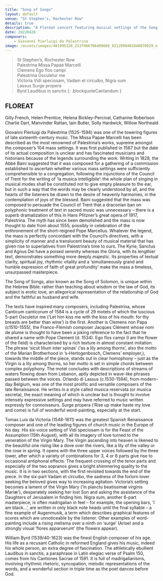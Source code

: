 ```yaml
---
title: "Song of Songs"
layout: default
venue: "St Stephen's, Rochester Row"
details: true
description: "A Floreat concert featuring musical settings of the Song of Songs, celebrating love and beauty in sacred music."
date: 20220428
composers:
    - Giovanni Pierluigi da Palestrina
image: /assets/images/481995120_2537966796409609_9212890402848070929_n.jpg
---
```


> St Stephen’s, Rochester Row  
> Palestrina Missa Papae Marcelli  
> Clemens Ego flos campi  
> Palestrina Osculetur me  
> Victoria Vidi speciosam, Vadam et circuibo, Nigra sum  
> Lassus Surge propera  
> Byrd Laudibus in sanctis
{: .blockquoteCantandum }


## FLOREAT
Gilly French, Helen Prentice, Helena Bickley-Percival, Catharine Robertson
Charlie Dart, Manvinder Rattan, Iain Butler, Solly Hardwick, Willow Northeald

Giovanni Pierluigi da Palestrina (1525-1594) was one of the towering figures of late sixteenth-century music.  The Missa Papae Marcelli has been described as the most renowned of Palestrina’s works, supreme amongst the composer’s 104 mass settings.  It was first published in 1567 but the date of its actual composition is unclear and has fascinated musicians and historians because of the legends surrounding the work.  Writing in 1828, the Abbé Baini suggested that it was composed for a gathering of a commission established to ascertain whether various mass settings were sufficiently comprehensible to a congregation, following the injunctions of the Council of Trent for the writing of ‘la musica intelligibile’: the whole plan of singing in musical modes shall be constituted not to give empty pleasure to the ear, but in such a way that the words may be clearly understood by all, and the hearts of the listeners be drawn to the desire of heavenly harmonies, in the contemplation of joys of the blessed.  Baini suggested that the mass was composed to persuade the Council of Trent that a draconian ban on polyphonic treatment of text in sacred music was unnecessary – there is a superb dramatization of this in Hans Pfitzner’s great opera of 1917, Palestrina.  The myth has since been demolished and the mass is now thought to date from about 1555, possibly in celebration of the enthronement of the short-reigned Pope Marcellus.  Whatever the legend, the mass is perfectly concordant with the Council’s directives, with a simplicity of manner and a translucent beauty of musical material that has given rise to superlatives from Palestrina’s time to ours. The Kyrie, Sanctus and Agnus Dei have a poised serenity whereas the Gloria, with its lengthier text, demonstrates something more deeply majestic.  Its properties of textual clarity, spiritual joy, rhythmic vitality and a ‘simultaneously grand and humble expression of faith of great profundity’ make the mass a timeless, unsurpassed masterpiece.

The Song of Songs, also known as the Song of Solomon, is unique within the Hebrew Bible: rather than teaching about wisdom or the law of God, its subject is erotic love, an allegorical representation of the relationship of God and the faithful as husband and wife.

The texts have inspired many composers, including Palestrina, whose Canticum canticorum of 1584 is a cycle of 29 motets of which the luscious 5-part Osculetur me (‘Let him kiss me with the kiss of his mouth: for thy breasts are better than wine’) is the first.  Another is Clemens non Papa (c1510-1555), the Franco-Flemish composer Jacques Clément whose nom de plume is thought to have been a joking reference to the fact that he shared a name with Pope Clement (d. 1534).  Ego flos campi (I am the flower of the field) is characterised by a rich texture in almost constant imitation.  The phrase ‘sicut lilium inter spinas’ (‘as a lily among thorns’, also the motto of the Marian Brotherhood in ’s-Hertogenbosch, Clemens’ employer,), towards the middle of the piece, stands out in clear homophony – just as the Virgin is a lily among thorns, so her motto is set in simple chords between complex polyphony.  The motet concludes with descriptions of streams of waters flowing down from Lebanon, aptly depicted in wave-like phrases passed between the voices.  Orlando di Lassus (c.1530-1594), from modern-day Belgium, was one of the most prolific and versatile composers of the late Renaissance.  He writes in a style called musica reservata (or musica secreta), the exact meaning of which is unclear but is thought to involve intensely expressive settings and may have referred to music written expressly for connoisseurs.  Surge propera (‘Rise up make haste my love and come) is full of wonderful word-painting, especially at the start.

Tomas Luis da Victoria (1548-1611) was the greatest Spanish Renaissance composer and one of the leading figures of church music in the Europe of his day.  His six-voice setting of Vidi speciosam is for the Feast of the Assumption (15th August), with all its imagery of love turned to the veneration of the Virgin Mary.  The Virgin ascending into heaven is likened to the beautiful one rising like a dove over the rivers, like a lily of the valley or the rose in spring.  It opens with the three upper voices followed by the three lower, after which a variety of combinations for 3, 4 or 6 parts give rise to occasional antiphonal effects. The frequent crossing of the tenor parts and especially of the two sopranos gives a bright shimmering quality to the music.  It is in two sections, with the first revisited towards the end of the piece.  In the six-part Vadam et circuibo, the sadness of the forlorn lover seeking the beloved gives way to increasing agitation. Victoria’s setting becomes a lament of the Virgin Mary (‘in planctu beatissimæ virginis Mariæ’), desperately seeking her lost Son and asking the assistance of the Daughters of Jerusalem in finding him.  Nigra sum, another 6-part masterpiece, is often madrigalian in feel – for example, the opening bars, ‘I am black…’, are written in only black note heads until the final syllable – a fine example of Augenmusik, a term which describes graphical features of scores which are unnoticeable by the listener.  Other examples of word-painting include a rising melisma over a ninth on ‘surge’ (Arise) and a strongly visual ‘flores apparuerunt’ (the flowers appear).

William Byrd (1539/40-1623) was the finest English composer of his age. His life as a recusant Catholic in reformed England gives his music, indeed his whole person, an extra degree of fascination. The athletically ebullient Laudibus in sanctis, a paraphrase in Latin elegiac verse of Psalm 150, comes from his Cantiones Sacrae of 1591. It is full of madrigalianisms, involving rhythmic rhetoric, syncopation, melodic representations of the words, and a wonderful section in triple time as the poet dances before God.
